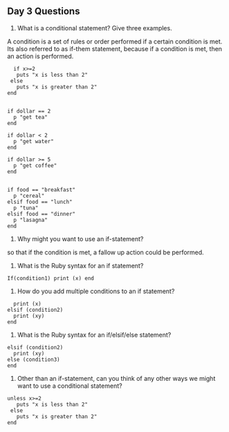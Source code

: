 ## Day 3 Questions

1. What is a conditional statement? Give three examples.

A condition is a set of rules or order performed if a certain condition is met. Its also referred to as if-them statement, because if a condition is met, then an action is performed.


```x = 1
  if x>=2
   puts "x is less than 2"
 else
   puts "x is greater than 2"
end
```



```dollar = 2

if dollar == 2
  p "get tea"
end

if dollar < 2
  p "get water"
end

if dollar >= 5
  p "get coffee"
end
```


```food = "breakfast"

if food == "breakfast"
  p "cereal"
elsif food == "lunch"
  p "tuna"
elsif food == "dinner"
  p "lasagna"
end
```


1. Why might you want to use an if-statement?

so that if the condition is met, a fallow up action could be performed.

1. What is the Ruby syntax for an if statement?

`If(condition1)
  print (x)
end
`


1. How do you add multiple conditions to an if statement?
```if (condition1)
  print (x)
elsif (condition2)
  print (xy)
end
```

1. What is the Ruby syntax for an if/elsif/else statement?
```if (condition1)
elsif (condition2)
  print (xy)
else (condition3)
end
```

1. Other than an if-statement, can you think of any other ways we might want to use a conditional statement?

```x = 1
unless x>=2
   puts "x is less than 2"
 else
   puts "x is greater than 2"
end
```
